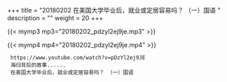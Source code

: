 +++
title = "20180202  在美国大学毕业后，就业或定居容易吗？ （一）国语 "
description = ""
weight = 20
+++

{{< mymp3 mp3="20180202_pdzyl2ej9je.mp3" >}}

{{< mymp4 mp4="20180202_pdzyl2ej9je.mp4" >}}

     https://www.youtube.com/watch?v=pDzYl2ej9JE 
     海归背后的故事...... 
     在美国大学毕业后，就业或定居容易吗？ （一）国语 
